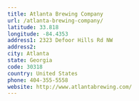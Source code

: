 ```yaml
---
title: Atlanta Brewing Company
url: /atlanta-brewing-company/
latitude: 33.818
longitude: -84.4353
address1: 2323 Defoor Hills Rd NW
address2: 
city: Atlanta
state: Georgia
code: 30318
country: United States
phone: 404-355-5558
website: http://www.atlantabrewing.com/
---
```


